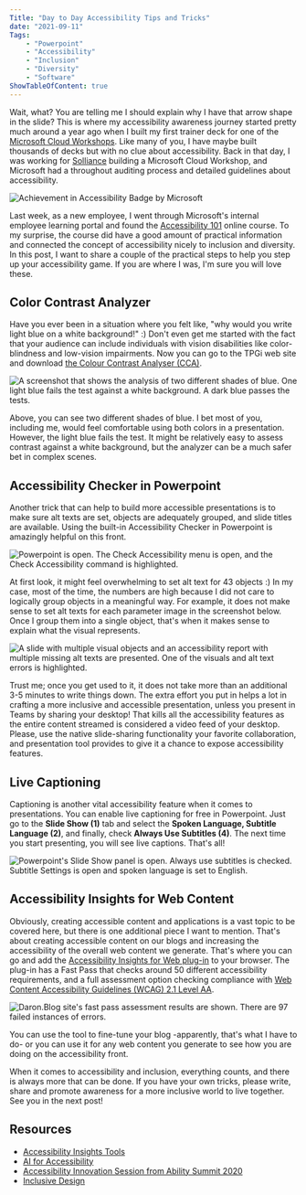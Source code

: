 ```yaml
---
Title: "Day to Day Accessibility Tips and Tricks"
date: "2021-09-11" 
Tags: 
    - "Powerpoint"
    - "Accessibility"
    - "Inclusion"
    - "Diversity"
    - "Software"
ShowTableOfContent: true
---
```


Wait, what? You are telling me I should explain why I have that arrow shape in the slide? This is where my accessibility awareness journey started pretty much around a year ago when I built my first trainer deck for one of the [Microsoft Cloud Workshops](https://microsoftcloudworkshop.com/). Like many of you, I have maybe built thousands of decks but with no clue about accessibility. Back in that day, I was working for [Solliance](https://solliance.net/) building a Microsoft Cloud Workshop, and Microsoft had a throughout auditing process and detailed guidelines about accessibility.

![Achievement in Accessibility Badge by Microsoft](/media/2021/2021-09-11_15-59-42.png "Achievement in Accessibility Badge by Microsoft")

Last week, as a new employee, I went through Microsoft's internal employee learning portal and found the [Accessibility 101](https://www.credly.com/earner/earned/badge/011c6124-0688-4906-8772-7cd83f3aa3ff) online course. To my surprise, the course did have a good amount of practical information and connected the concept of accessibility nicely to inclusion and diversity. In this post, I want to share a couple of the practical steps to help you step up your accessibility game. If you are where I was, I'm sure you will love these.

## Color Contrast Analyzer

Have you ever been in a situation where you felt like, "why would you write light blue on a white background!" :) Don't even get me started with the fact that your audience can include individuals with vision disabilities like color-blindness and low-vision impairments. Now you can go to the TPGi web site and download [the Colour Contrast Analyser (CCA)](https://www.tpgi.com/color-contrast-checker/).

![A screenshot that shows the analysis of two different shades of blue. One light blue fails the test against a white background. A dark blue passes the tests.](/media/2021/2021-09-11_13-56-24.png "An example of a failing and passing color analysis.")

Above, you can see two different shades of blue. I bet most of you, including me, would feel comfortable using both colors in a presentation. However, the light blue fails the test. It might be relatively easy to assess contrast against a white background, but the analyzer can be a much safer bet in complex scenes.

## Accessibility Checker in Powerpoint

Another trick that can help to build more accessible presentations is to make sure alt texts are set, objects are adequately grouped, and slide titles are available. Using the built-in Accessibility Checker in Powerpoint is amazingly helpful on this front.

![Powerpoint is open. The Check Accessibility menu is open, and the Check Accessibility command is highlighted. ](/media/2021/2021-09-11_14-23-12.png "Check Accessibility function in Powerpoint.")

At first look, it might feel overwhelming to set alt text for 43 objects :) In my case, most of the time, the numbers are high because I did not care to logically group objects in a meaningful way. For example, it does not make sense to set alt texts for each parameter image in the screenshot below. Once I group them into a single object, that's when it makes sense to explain what the visual represents.

![A slide with multiple visual objects and an accessibility report with multiple missing alt texts are presented. One of the visuals and alt text errors is highlighted.](/media/2021/2021-09-11_14-28-06.png)

Trust me; once you get used to it, it does not take more than an additional 3-5 minutes to write things down. The extra effort you put in helps a lot in crafting a more inclusive and accessible presentation, unless you present in Teams by sharing your desktop! That kills all the accessibility features as the entire content streamed is considered a video feed of your desktop. Please, use the native slide-sharing functionality your favorite collaboration, and presentation tool provides to give it a chance to expose accessibility features.

## Live Captioning

Captioning is another vital accessibility feature when it comes to presentations. You can enable live captioning for free in Powerpoint. Just go to the **Slide Show (1)** tab and select the **Spoken Language, Subtitle Language (2)**, and finally, check **Always Use Subtitles (4)**. The next time you start presenting, you will see live captions. That's all!

![Powerpoint's Slide Show panel is open. Always use subtitles is checked. Subtitle Settings is open and spoken language is set to English.](/media/2021/2021-09-11_14-46-17.png "Powerpoint Live Captioning Settings")

## Accessibility Insights for Web Content

Obviously, creating accessible content and applications is a vast topic to be covered here, but there is one additional piece I want to mention. That's about creating accessible content on our blogs and increasing the accessibility of the overall web content we generate. That's where you can go and add the [Accessibility Insights for Web plug-in](https://accessibilityinsights.io/en/downloads/) to your browser. The plug-in has a Fast Pass that checks around 50 different accessibility requirements, and a full assessment option checking compliance with [Web Content Accessibility Guidelines (WCAG) 2.1 Level AA](https://www.w3.org/WAI/WCAG21/quickref/?versions=2.1&levels=aaa).

![Daron.Blog site's fast pass assessment results are shown. There are 97 failed instances of errors.](/media/2021/2021-09-11_15-03-32.png "Fast Assessment Example")

You can use the tool to fine-tune your blog -apparently, that's what I have to do- or you can use it for any web content you generate to see how you are doing on the accessibility front.

When it comes to accessibility and inclusion, everything counts, and there is always more that can be done. If you have your own tricks, please write, share and promote awareness for a more inclusive world to live together. See you in the next post!

## Resources

- [Accessibility Insights Tools](https://accessibilityinsights.io)
- [AI for Accessibility](https://www.microsoft.com/en-us/ai/ai-for-accessibility)
- [Accessibility Innovation Session from Ability Summit 2020](https://www.youtube.com/watch?v=QUGOPPHdmGw)
- [Inclusive Design](https://www.microsoft.com/design/inclusive/)
